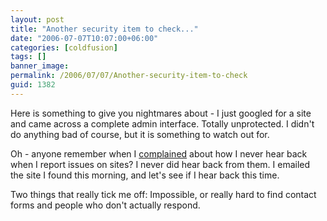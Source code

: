 ```yaml
---
layout: post
title: "Another security item to check..."
date: "2006-07-07T10:07:00+06:00"
categories: [coldfusion]
tags: []
banner_image: 
permalink: /2006/07/07/Another-security-item-to-check
guid: 1382
---
```


Here is something to give you nightmares about - I just googled for a site and came across a complete admin interface. Totally unprotected. I didn't do anything bad of course, but it is something to watch out for.

Oh - anyone remember when I <a href="http://ray.camdenfamily.com/index.cfm/2006/5/30/Do-you-monitor-your-site-feedback">complained</a> about how I never hear back when I report issues on sites? I never did hear back from them. I emailed the site I found this morning, and let's see if I hear back this time. 

Two things that really tick me off: Impossible, or really hard to find contact forms and people who don't actually respond.